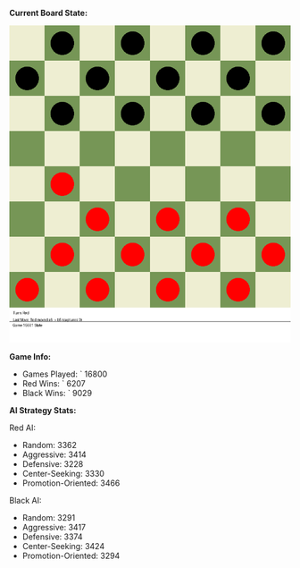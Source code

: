 
**Current Board State:**  
<!-- START_GIF -->
![Checkers Game](./checkers_game.gif)
<!-- END_GIF -->

**Game Info:**  
- Games Played: `<!-- GAMES_PLAYED --> 16800
- Red Wins: `<!-- RED_WINS --> 6207
- Black Wins: `<!-- BLACK_WINS --> 9029

<!-- AI_STATS -->
**AI Strategy Stats:**

Red AI:
- Random: 3362
- Aggressive: 3414
- Defensive: 3228
- Center-Seeking: 3330
- Promotion-Oriented: 3466

Black AI:
- Random: 3291
- Aggressive: 3417
- Defensive: 3374
- Center-Seeking: 3424
- Promotion-Oriented: 3294
